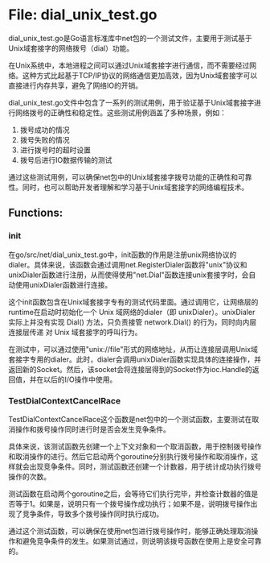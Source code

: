 # File: dial_unix_test.go

dial_unix_test.go是Go语言标准库中net包的一个测试文件，主要用于测试基于Unix域套接字的网络拨号（dial）功能。

在Unix系统中，本地进程之间可以通过Unix域套接字进行通信，而不需要经过网络。这种方式比起基于TCP/IP协议的网络通信更加高效，因为Unix域套接字可以直接进行内存共享，避免了网络IO的开销。

dial_unix_test.go文件中包含了一系列的测试用例，用于验证基于Unix域套接字进行网络拨号的正确性和稳定性。这些测试用例涵盖了多种场景，例如：

1. 拨号成功的情况
2. 拨号失败的情况
3. 进行拨号时的超时设置
4. 拨号后进行IO数据传输的测试

通过这些测试用例，可以确保net包中的Unix域套接字拨号功能的正确性和可靠性。同时，也可以帮助开发者理解和学习基于Unix域套接字的网络编程技术。

## Functions:

### init

在go/src/net/dial_unix_test.go中，init函数的作用是注册unix网络协议的dialer。具体来说，该函数会通过调用net.RegisterDialer函数将"unix"协议和unixDialer函数进行注册，从而使得使用"net.Dial"函数连接unix套接字时，会自动使用unixDialer函数进行连接。

这个init函数包含在Unix域套接字专有的测试代码里面。通过调用它，让网络层的runtime在启动时初始化一个 Unix 域网络的dialer（即 unixDialer）。unixDialer 实际上并没有实现 Dial() 方法，只负责接管 network.Dial() 的行为，同时向内层连接层传递 对 Unix 域套接字的呼叫行为。

在测试中，可以通过使用"unix://file"形式的网络地址，从而让连接层调用Unix域套接字专用的dialer。此时，dialer会调用unixDialer函数实现具体的连接操作，并返回新的Socket。然后，该socket会将连接层得到的Socket作为ioc.Handle的返回值，并在以后的I/O操作中使用。



### TestDialContextCancelRace

TestDialContextCancelRace这个函数是net包中的一个测试函数，主要测试在取消操作和拨号操作同时进行时是否会发生竞争条件。

具体来说，该测试函数先创建一个上下文对象和一个取消函数，用于控制拨号操作和取消操作的进行。然后它启动两个goroutine分别执行拨号操作和取消操作，这样就会出现竞争条件。同时，测试函数还创建一个计数器，用于统计成功执行拨号操作的次数。

测试函数在启动两个goroutine之后，会等待它们执行完毕，并检查计数器的值是否等于1。如果是，说明只有一个拨号操作成功执行；如果不是，说明拨号操作出现了竞争条件，导致多个拨号操作同时执行成功。

通过这个测试函数，可以确保在使用net包进行拨号操作时，能够正确处理取消操作和避免竞争条件的发生。如果测试通过，则说明该拨号函数在使用上是安全可靠的。



